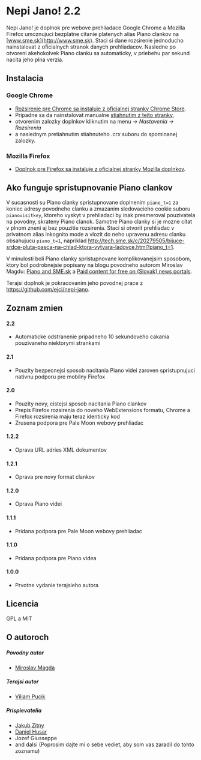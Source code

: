 Nepi Jano! 2.2
======

Nepi Jano! je doplnok pre webove prehliadace Google Chrome a Mozilla Firefox umoznujuci bezplatne citanie platenych alias Piano clankov na [www.sme.sk](http://www.sme.sk). Staci si dane rozsirenie jednoducho nainstalovat z oficialnych stranok danych prehliadacov. Nasledne po otvoreni akehokolvek Piano clanku sa automaticky, v priebehu par sekund nacita jeho plna verzia.

## Instalacia

### Google Chrome

* [Rozsirenie pre Chrome sa instaluje z oficialnej stranky Chrome Store](https://chrome.google.com/webstore/detail/nepi-jano/dmiebaglkdeebobffhbomapifjjjjakj).
* Pripadne sa da nainstalovat manualne [stiahnutim z tejto stranky](https://github.com/viliampucik/nepi-jano/raw/master/releases/nepi-jano-2.2.crx),
* otvorenim zalozky doplnkov kliknutim na menu *-> Nastavenia -> Rozsirenia*
* a naslednym pretiahnutim stiahnuteho *.crx* suboru do spominanej zalozky.

### Mozilla Firefox

* [Doplnok pre Firefox sa instaluje z oficialnej stranky Mozilla doplnkov](https://addons.mozilla.org/sk/firefox/addon/nepi-jano/).

## Ako funguje spristupnovanie Piano clankov

V sucasnosti su Piano clanky spristupnovane doplnenim `piano_t=1` za koniec adresy povodneho clanku a zmazanim sledovacieho cookie suboru `pianovisitkey`, ktoreho vyskyt v prehliadaci by inak presmeroval pouzivatela na povodny, skrateny Piano clanok. Samotne Piano clanky si je mozne citat v plnom zneni aj bez pouzitie rozsirenia. Staci si otvorit prehliadac v privatnom alias inkognito mode a vlozit do neho upravenu adresu clanku obsahujucu `piano_t=1`, napriklad http://tech.sme.sk/c/20279505/bijuce-srdce-pluta-pasca-na-chlad-ktora-vytvara-ladovce.html?piano_t=1.

V minulosti boli Piano clanky spristupnovane komplikovanejsim sposobom, ktory bol podrobnejsie popisany na blogu povodneho autorom Miroslav Magdu: [Piano and SME.sk](http://blog.ejci.net/2013/04/21/piano-and-sme-sk/) a [Paid content for free on (Slovak) news portals](http://blog.ejci.net/2013/05/19/paid-content-for-free-on-slovak-news-portals/).

Terajsi doplnok je pokracovanim jeho povodnej prace z https://github.com/ejci/nepi-jano.

## Zoznam zmien

#### 2.2

* Automaticke odstranenie pripadneho 10 sekundoveho cakania pouzivaneho niektorymi strankami

#### 2.1

* Pouzity bezpecnejsi sposob nacitania Piano videi zaroven spristupnujuci nativnu podporu pre mobilny Firefox

#### 2.0

* Pouzity novy, cistejsi sposob nacitania Piano clankov 
* Prepis Firefox rozsirenia do noveho WebExtensions formatu, Chrome a Firefox rozsirenia maju teraz identicky kod
* Zrusena podpora pre Pale Moon webovy prehliadac

#### 1.2.2

* Oprava URL adries XML dokumentov

#### 1.2.1

* Oprava pre novy format clankov

#### 1.2.0

* Oprava Piano videi

#### 1.1.1

* Pridana podpora pre Pale Moon webovy prehliadac

#### 1.1.0

* Pridana podpora pre Piano videa

#### 1.0.0

* Prvotne vydanie terajsieho autora

## Licencia

GPL a MIT

## O autoroch

##### Povodny autor
* [Miroslav Magda](http://ejci.net)

##### Terajsi autor
* [Viliam Pucik](https://github.com/viliampucik)

##### Prispievatelia
* [Jakub Zitny](https://github.com/jakubzitny)
* [Daniel Husar](https://github.com/danielhusar)
* Jozef Giusseppe
* and dalsi (Poprosim dajte mi o sebe vediet, aby som vas zaradil do tohto zoznamu)
